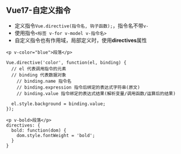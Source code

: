 ## Vue17-自定义指令
* 定义指令`Vue.directive(指令名, 钩子函数);`，指令名不带`v-`
* 使用指令`<标签 v-for v-model v-指令名>`
* 自定义指令也有作用域，局部定义时，使用**directives**属性
```
<p v-color="blue">段落</p>

Vue.directive('color', function(el, binding) {
  // el 代表调用指令的元素
  // binding 代表数据对象
    // binding.name 指令名
    // binding.expression 指令后绑定的表达式字符串(原文)
    // binding.value 指令绑定的表达式结果(解析变量/调用函数/运算后的结果)
    
  el.style.background = binding.value;
});
```
```
<p v-bold>段落</p>
directives: {
  bold: function(dom) {
    dom.style.fontWeight = 'bold';
  }
}
```